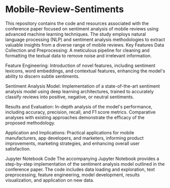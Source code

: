 # Mobile-Review-Sentiments
This repository contains the code and resources associated with the conference paper focused on sentiment analysis of mobile reviews using advanced machine learning techniques. The study employs natural language processing (NLP) and sentiment analysis methodologies to extract valuable insights from a diverse range of mobile reviews.
Key Features
Data Collection and Preprocessing: A meticulous pipeline for cleaning and formatting the textual data to remove noise and irrelevant information.

Feature Engineering: Introduction of novel features, including sentiment lexicons, word embeddings, and contextual features, enhancing the model's ability to discern subtle sentiments.

Sentiment Analysis Model: Implementation of a state-of-the-art sentiment analysis model using deep learning architectures, trained to accurately classify reviews into positive, negative, or neutral sentiments.

Results and Evaluation: In-depth analysis of the model's performance, including accuracy, precision, recall, and F1 score metrics. Comparative analyses with existing approaches demonstrate the efficacy of the proposed methodology.

Application and Implications: Practical applications for mobile manufacturers, app developers, and marketers, informing product improvements, marketing strategies, and enhancing overall user satisfaction.

Jupyter Notebook Code
The accompanying Jupyter Notebook provides a step-by-step implementation of the sentiment analysis model outlined in the conference paper. The code includes data loading and exploration, text preprocessing, feature engineering, model development, results visualization, and application on new data.
